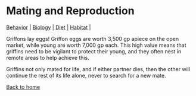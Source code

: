 # Mating and Reproduction
[Behavior](behavior.md) |
[Biology](biology.md) |
[Diet](diet.md) |
[Habitat](habitat.md) |

Griffons lay eggs! Griffon eggs are worth 3,500 gp apiece on the open market, while young are worth 7,000 gp each. This high value means that griffins need to be vigilant to protect their young, and they often nest in remote areas to help achieve this.

Griffins not only mated for life, and if either partner dies, then the other will continue the rest of its life alone, never to search for a new mate.

[Back to home](index.md)

